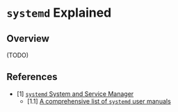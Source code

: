 # `systemd` Explained

## Overview

(TODO)

## References

- [1] [`systemd` System and Service Manager](https://www.freedesktop.org/wiki/Software/systemd/)
  - [1.1] [A comprehensive list of `systemd` user manuals](https://www.freedesktop.org/software/systemd/man/)
